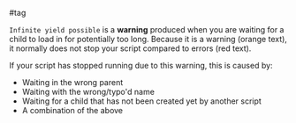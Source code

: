#tag

`Infinite yield possible` is a **warning** produced when you are waiting for a child to load in for potentially too long. Because it is a warning (orange text), it normally does not stop your script compared to errors (red text).

If your script has stopped running due to this warning, this is caused by:
- Waiting in the wrong parent
- Waiting with the wrong/typo'd name
- Waiting for a child that has not been created yet by another script
- A combination of the above